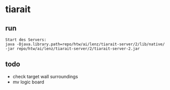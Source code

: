 # tiarait

## run
```
Start des Servers: 
java -Djava.library.path=repo/htw/ai/lenz/tiarait-server/2/lib/native/ -jar repo/htw/ai/lenz/tiarait-server/2/tiarait-server-2.jar
```

## todo
- check target wall surroundings
- mv logic board